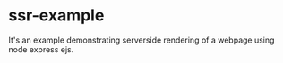 # ssr-example
It's an example demonstrating serverside rendering of a webpage using node express ejs.
